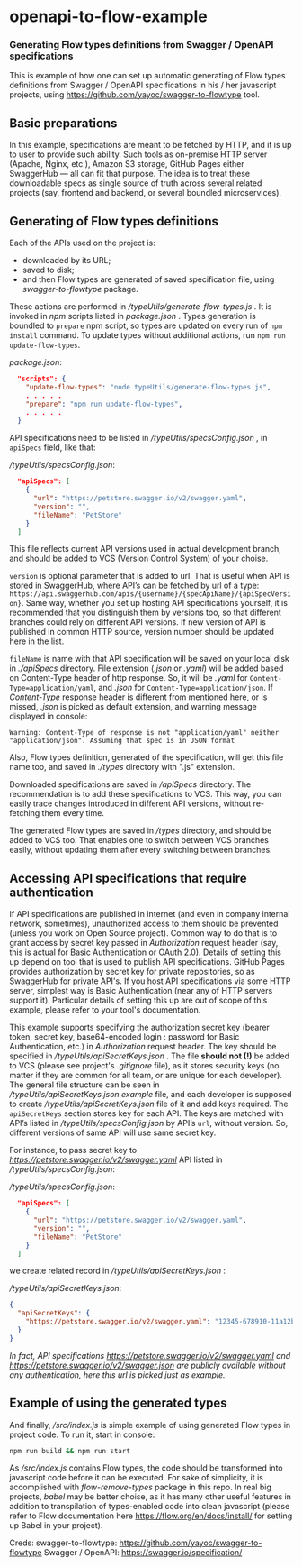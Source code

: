 # openapi-to-flow-example

### Generating Flow types definitions from Swagger / OpenAPI specifications

This is example of how one can set up automatic generating of Flow types definitions from Swagger / OpenAPI specifications in his / her javascript projects, using https://github.com/yayoc/swagger-to-flowtype tool.

## Basic preparations

In this example, specifications are meant to be fetched by HTTP, and it is up to user to provide such ability. Such tools as on-premise HTTP server (Apache, Nginx, etc.), Amazon S3 storage, GitHub Pages either SwaggerHub — all can fit that purpose. The idea is to treat these downloadable specs as single source of truth across several related projects (say, frontend and backend, or several boundled microservices).


## Generating of Flow types definitions

Each of the APIs used on the project is:
- downloaded by its URL;
- saved to disk;
- and then Flow types are generated of saved specification file, using _swagger-to-flowtype_ package.


These actions are performed in _/typeUtils/generate-flow-types.js_ . It is invoked in _npm_ scripts listed in _package.json_ . Types generation is boundled to `prepare` npm script, so types are updated on every run of `npm install` command. To update types without additional actions, run `npm run update-flow-types`.

_package.json_:
```json
  "scripts": {
    "update-flow-types": "node typeUtils/generate-flow-types.js",
    . . . . .
    "prepare": "npm run update-flow-types",
    . . . . .
  }
```

API specifications need to be listed in _/typeUtils/specsConfig.json_ , in `apiSpecs` field, like that:

_/typeUtils/specsConfig.json_:
```json
  "apiSpecs": [
    {
      "url": "https://petstore.swagger.io/v2/swagger.yaml",
      "version": "",
      "fileName": "PetStore"
    }
  ]
```

This file reflects current API versions used in actual development branch, and should be added to VCS (Version Control System) of your choise.


`version` is optional parameter that is added to url. That is useful when API is stored in SwaggerHub, where API’s can be fetched by url of a type: `https://api.swaggerhub.com/apis/{username}/{specApiName}/{apiSpecVersion}`. Same way, whether you set up hosting API specifications yourself, it is recommended that you distinguish them by versions too, so that different branches could rely on different API versions. If new version of API is published in common HTTP source, version number should be updated here in the list.


`fileName` is name with that API specification will be saved on your local disk in _./apiSpecs_ directory. File extension (_.json_ or _.yaml_) will be added based on Content-Type header of http response. So, it will be _.yaml_ for `Content-Type=application/yaml`, and _.json_ for `Content-Type=application/json`. If _Content-Type_ response header is different from mentioned here, or is missed, _.json_ is picked as default extension, and warning message displayed in console:

`Warning: Content-Type of response is not "application/yaml" neither "application/json". Assuming that spec is in JSON format`

Also, Flow types definition, generated of the specification, will get this file name too, and saved in _./types_ directory with ".js" extension.


Downloaded specifications are saved in _/apiSpecs_ directory. The recommendation is to add these specifications to VCS. This way, you can easily trace changes introduced in different API versions, without re-fetching them every time.


The generated Flow types are saved in _/types_ directory, and should be added to VCS too. That enables one to switch between VCS branches easily, without updating them after every switching between branches.


## Accessing API specifications that require authentication

If API specifications are published in Internet (and even in company internal network, sometimes), unauthorized access to them should be prevented (unless you work on Open Source project). Common way to do that is to grant access by secret key passed in _Authorization_ request header (say, this is actual for Basic Authentication or OAuth 2.0). Details of setting this up depend on tool that is used to publish API specifications. GitHub Pages provides authorization by secret key for private repositories, so as SwaggerHub for private API's. If you host API specifications via some HTTP server, simplest way is Basic Authentication (near any of HTTP servers support it). Particular details of setting this up are out of scope of this example, please refer to your tool's documentation.


This example supports specifying the authorization secret key (bearer token, secret key, base64-encoded login : password for Basic Authentication, etc.) in _Authorization_ request header. The key should be specified in _/typeUtils/apiSecretKeys.json_ . The file **should not (!)** be added to VCS (please see project's _.gitignore_ file), as it stores security keys (no matter if they are common for all team, or are unique for each developer). The general file structure can be seen in _/typeUtils/apiSecretKeys.json.example_ file, and each developer is supposed to create _/typeUtils/apiSecretKeys.json_ file of it and add keys required. The `apiSecretKeys` section stores key for each API. The keys are matched with API’s listed in _/typeUtils/specsConfig.json_ by API’s `url`, without version. So, different versions of same API will use same secret key.

For instance, to pass secret key to _https://petstore.swagger.io/v2/swagger.yaml_ API listed in _/typeUtils/specsConfig.json_:

_/typeUtils/specsConfig.json_:
```json
  "apiSpecs": [
    {
      "url": "https://petstore.swagger.io/v2/swagger.yaml",
      "version": "",
      "fileName": "PetStore"
    }
  ]
```

we create related record in _/typeUtils/apiSecretKeys.json_ :

_/typeUtils/apiSecretKeys.json_:
```json
{
  "apiSecretKeys": {
    "https://petstore.swagger.io/v2/swagger.yaml": "12345-678910-11a12b13c14d15e"
  }
}
```
_In fact, API specifications https://petstore.swagger.io/v2/swagger.yaml and https://petstore.swagger.io/v2/swagger.json are publicly available without any authentication, here this url is picked just as example._


## Example of using the generated types

And finally, _/src/index.js_ is simple example of using generated Flow types in project code. To run it, start in console:

```bash
npm run build && npm run start
```

As _/src/index.js_ contains Flow types, the code should be transformed into javascript code before it can be executed. For sake of simplicity, it is accomplished with _flow-remove-types_ package in this repo. In real big projects, _babel_ may be better choise, as it has many other useful features in addition to transpilation of types-enabled code into clean javascript (please refer to Flow documentation here https://flow.org/en/docs/install/ for setting up Babel in your project).


Creds:
swagger-to-flowtype: https://github.com/yayoc/swagger-to-flowtype
Swagger / OpenAPI: https://swagger.io/specification/
